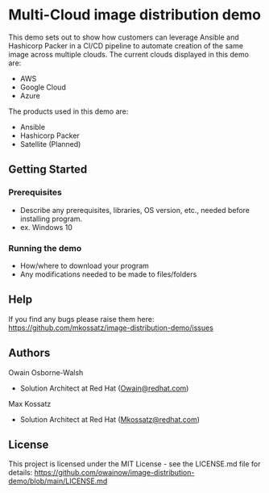 # Multi-Cloud image distribution demo

This demo sets out to show how customers can leverage Ansible and Hashicorp Packer in a CI/CD pipeline to automate creation of the same image across multiple clouds. The current clouds displayed in this demo are: 
* AWS
* Google Cloud
* Azure  

The products used in this demo are:
* Ansible
* Hashicorp Packer
* Satellite (Planned)


## Getting Started

### Prerequisites
* Describe any prerequisites, libraries, OS version, etc., needed before installing program.
* ex. Windows 10

### Running the demo

* How/where to download your program
* Any modifications needed to be made to files/folders


## Help

If you find any bugs please raise them here: https://github.com/mkossatz/image-distribution-demo/issues

## Authors

Owain Osborne-Walsh
- Solution Architect at Red Hat (Owain@redhat.com)

Max Kossatz
- Solution Architect at Red Hat (Mkossatz@redhat.com)


## License

This project is licensed under the MIT License - see the LICENSE.md file for details: https://github.com/owainow/image-distribution-demo/blob/main/LICENSE.md
